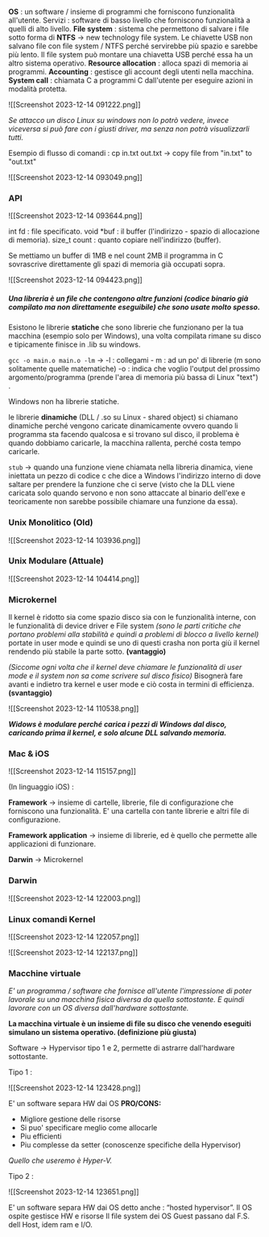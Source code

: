 **OS** : un software / insieme di programmi che forniscono funzionalità all'utente.
Servizi  : software di basso livello che forniscono funzionalità a quelli di alto livello.
**File system** : sistema che permettono di salvare i file sotto forma di **NTFS** $\to$ new technology file system. Le chiavette USB non salvano file con file system / NTFS perché servirebbe più spazio e sarebbe più lento. Il file system può montare una chiavetta USB perché essa ha un altro sistema operativo.
**Resource allocation** : alloca spazi di memoria ai programmi.
**Accounting** : gestisce gli account degli utenti nella macchina.
**System call** : chiamata C a programmi C dall'utente per eseguire azioni in modalità protetta.

![[Screenshot 2023-12-14 091222.png]]

*Se attacco un disco Linux su windows non lo potrò vedere, invece viceversa si può fare con i giusti driver, ma senza non potrà visualizzarli tutti.*

Esempio di flusso di comandi : cp in.txt out.txt $\to$ copy file from "in.txt" to "out.txt"

![[Screenshot 2023-12-14 093049.png]]
### API

![[Screenshot 2023-12-14 093644.png]]

int fd : file specificato.
void \*buf : il buffer (l'indirizzo - spazio di allocazione di memoria).
size_t count : quanto copiare nell'indirizzo (buffer).

Se mettiamo un buffer di 1MB e nel count 2MB il programma in C sovrascrive direttamente gli spazi di memoria già occupati sopra.

![[Screenshot 2023-12-14 094423.png]]

##### *Una libreria è un file che contengono altre funzioni (codice binario già compilato ma non direttamente eseguibile) che sono usate molto spesso.*

Esistono le librerie **statiche** che sono librerie che funzionano per la tua macchina (esempio solo per Windows), una volta compilata rimane su disco e tipicamente finisce in .lib su windows.

```gcc -o main.o main.o -lm``` $\to$ -l : collegami - m :  ad un po' di librerie (m sono solitamente quelle matematiche) -o : indica che voglio l'output del prossimo argomento/programma (prende l'area di memoria più bassa di Linux "text") .

Windows non ha librerie statiche.

le librerie **dinamiche** (DLL / .so su Linux - shared object) si chiamano dinamiche perché vengono caricate dinamicamente ovvero quando li programma sta facendo qualcosa e si trovano sul disco, il problema è quando dobbiamo caricarle, la macchina rallenta, perché costa tempo caricarle. 

```stub``` $\to$ quando una funzione viene chiamata nella libreria dinamica, viene iniettata un pezzo di codice c che dice a Windows l'indirizzo interno di dove saltare per prendere la funzione che ci serve (visto che la DLL viene caricata solo quando servono e non sono attaccate al binario dell'exe e teoricamente non sarebbe possibile chiamare una funzione da essa).
### Unix Monolitico (Old)

![[Screenshot 2023-12-14 103936.png]]
### Unix Modulare (Attuale)

![[Screenshot 2023-12-14 104414.png]]

### Microkernel

Il kernel è ridotto sia come spazio disco sia con le funzionalità interne, con le funzionalità di device driver e File system *(sono le parti critiche che portano problemi alla stabilità e quindi a problemi di blocco a livello kernel)* portate in user mode e quindi se uno di questi crasha non porta giù il kernel rendendo più stabile la parte sotto. **(vantaggio)**

*(Siccome ogni volta che il kernel deve chiamare le funzionalità di user mode e il system non sa come scrivere sul disco fisico)* Bisognerà fare avanti e indietro tra kernel e user mode e ciò costa in termini di efficienza. **(svantaggio)**

![[Screenshot 2023-12-14 110538.png]]

***Widows è modulare perché carica i pezzi di Windows dal disco, caricando prima il kernel, e solo alcune DLL salvando memoria.***

### Mac & iOS

![[Screenshot 2023-12-14 115157.png]]

(In linguaggio iOS) :

**Framework** $\to$ insieme di cartelle, librerie, file di configurazione che forniscono una funzionalità. E' una cartella con tante librerie e altri file di configurazione.

**Framework application** $\to$ insieme di librerie, ed è quello che permette alle applicazioni di funzionare.

**Darwin** $\to$ Microkernel
### Darwin

![[Screenshot 2023-12-14 122003.png]]
### Linux comandi Kernel

![[Screenshot 2023-12-14 122057.png]]

![[Screenshot 2023-12-14 122137.png]]
### Macchine virtuale

*E' un programma / software che fornisce all'utente l'impressione di poter lavorale su una macchina fisica diversa da quella sottostante. E quindi lavorare con un OS diversa dall'hardware sottostante.*

**La macchina virtuale è un insieme di file su disco che venendo eseguiti simulano un sistema operativo. (definizione più giusta)**

Software $\to$ Hypervisor tipo 1 e 2, permette di astrarre dall'hardware sottostante.

Tipo 1 :

![[Screenshot 2023-12-14 123428.png]]

E' un software separa HW dai OS
**PRO/CONS:**
- Migliore gestione delle risorse
- Si puo' specificare meglio come allocarle
- Piu efficienti
- Piu complesse da setter (conoscenze specifiche della Hypervisor)

*Quello che useremo è Hyper-V.*

Tipo 2 : 

![[Screenshot 2023-12-14 123651.png]]

E' un software separa HW dai OS
detto anche : “hosted hypervisor”.
Il OS ospite gestisce HW e risorse
Il file system dei OS Guest passano dal F.S. dell Host, idem ram e I/O.